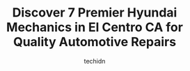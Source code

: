 ---
layout: ampstory
image: https://images.unsplash.com/photo-1639927671345-157606d5ac2e?ixlib=rb-4.0.3&ixid=MnwxMjA3fDB8MHxwaG90by1wYWdlfHx8fGVufDB8fHx8&auto=format&fit=crop&w=640&h=853&q=80
author: techidn
featured: false
description: Trust your vehicles maintenance and repairs to the 7 best Hyundai Mechanic in El Centro CA, USA. With their extensive experience, cutting-edge technology, and commitment to customer satisfa
title: Discover 7 Premier Hyundai Mechanics in El Centro CA for Quality Automotive Repairs
cover:
   title: Discover 7 Premier Hyundai Mechanics in El Centro CA for Quality Automotive Repairs
   subtitle: Rickpate
   background: https://images.unsplash.com/photo-1639927671345-157606d5ac2e?ixlib=rb-4.0.3&ixid=MnwxMjA3fDB8MHxwaG90by1wYWdlfHx8fGVufDB8fHx8&auto=format&fit=crop&w=640&h=853&q=80

pages: 
 - layout: thirds
   top: <h1>#1 Imperial Auto A/C & Repair</h1>
   bottom: "<p>I took my vehicle here and paid 1900$ for repairs . When I picked my vehicle up for 24 hours the issue was resolved , however shortly after the ac blew warm again , I ret</p>"
   background: https://www.knot35.com/toplist/wp-content/uploads/2023/06/best-hyundai-mechanic-1-in-el-centro-ca-1685840361.jpeg
   backgroundblur: true
 - layout: thirds
   top: <h1>#2 JC Auto Repair</h1>
   bottom: "<p>830 S 4th St, El Centro, CA 92243, United States</p>"
   background: https://www.knot35.com/toplist/wp-content/uploads/2023/06/best-hyundai-mechanic-2-in-el-centro-ca-1685840361.jpeg
   cta:
      link: https://www.knot35.com/toplist/discover-7-premier-hyundai-mechanics-in-el-centro-ca-for-quality-automotive-repairs/
      text: Discover 7 Premier Hyundai Mechanics in El Centro CA for Quality Automotive Repairs
 - layout: thirds
   top: <h1>#3 A1 Auto Services & Repair Shop.</h1>
   bottom: "<p>266 Cedar Ave, El Centro, CA 92243, United States</p>"
   background: https://www.knot35.com/toplist/wp-content/uploads/2023/06/best-hyundai-mechanic-3-in-el-centro-ca-1685840362.jpeg
   cta:
      link: https://www.knot35.com/toplist/discover-7-premier-hyundai-mechanics-in-el-centro-ca-for-quality-automotive-repairs/
      text: Discover 7 Premier Hyundai Mechanics in El Centro CA for Quality Automotive Repairs
 - layout: thirds
   top: <h1>#4 Ernestos Auto Service</h1>
   bottom: "<p>388 W Brighton Ave C, El Centro, CA 92243, United States</p>"
   background: https://images.unsplash.com/photo-1527067829737-402993088e6b?ixlib=rb-4.0.3&ixid=MnwxMjA3fDB8MHxwaG90by1wYWdlfHx8fGVufDB8fHx8&auto=format&fit=crop&w=640&h=853&q=80
   cta:
      link: https://www.knot35.com/toplist/discover-7-premier-hyundai-mechanics-in-el-centro-ca-for-quality-automotive-repairs/
      text: Discover 7 Premier Hyundai Mechanics in El Centro CA for Quality Automotive Repairs
 - layout: thirds
   top: <h1>#5 Clinica Automotriz</h1>
   bottom: "<p>302 S 3rd St, El Centro, CA 92243, United States</p>"
   background: https://images.unsplash.com/photo-1609083590460-7b8cc0ca65f8?ixlib=rb-4.0.3&ixid=MnwxMjA3fDB8MHxwaG90by1wYWdlfHx8fGVufDB8fHx8&auto=format&fit=crop&w=640&h=853&q=80
   cta:
      link: https://www.knot35.com/toplist/discover-7-premier-hyundai-mechanics-in-el-centro-ca-for-quality-automotive-repairs/
      text: Discover 7 Premier Hyundai Mechanics in El Centro CA for Quality Automotive Repairs
 - layout: thirds
   top: <h1>#6 Pro Auto & Service</h1>
   bottom: "<p>247 Main St, El Centro, CA 92243, United States</p>"
   background: https://images.unsplash.com/photo-1533735380053-eb8d0759b24a?ixlib=rb-4.0.3&ixid=MnwxMjA3fDB8MHxwaG90by1wYWdlfHx8fGVufDB8fHx8&auto=format&fit=crop&w=640&h=853&q=80
   cta:
      link: https://www.knot35.com/toplist/discover-7-premier-hyundai-mechanics-in-el-centro-ca-for-quality-automotive-repairs/
      text: Discover 7 Premier Hyundai Mechanics in El Centro CA for Quality Automotive Repairs
 - layout: thirds
   top: <h1>#7 Ken Purdy Auto Repair</h1>
   bottom: "<p>440 E State St # C, El Centro, CA 92243, United States</p>"
   background: https://images.unsplash.com/photo-1522441815192-d9f04eb0615c?ixlib=rb-4.0.3&ixid=MnwxMjA3fDB8MHxwaG90by1wYWdlfHx8fGVufDB8fHx8&auto=format&fit=crop&w=640&h=853&q=80
   cta:
      link: https://www.knot35.com/toplist/discover-7-premier-hyundai-mechanics-in-el-centro-ca-for-quality-automotive-repairs/
      text: Discover 7 Premier Hyundai Mechanics in El Centro CA for Quality Automotive Repairs
 - layout: thirds
   middle: Continue reading...
   background: https://images.unsplash.com/photo-1533998839656-76f5e4b2bccb?ixlib=rb-4.0.3&ixid=MnwxMjA3fDB8MHxwaG90by1wYWdlfHx8fGVufDB8fHx8&auto=format&fit=crop&w=640&h=853&q=80
   cta:
      link: https://www.knot35.com/toplist/discover-7-premier-hyundai-mechanics-in-el-centro-ca-for-quality-automotive-repairs/
      text: Discover 7 Premier Hyundai Mechanics in El Centro CA for Quality Automotive Repairs
      
---